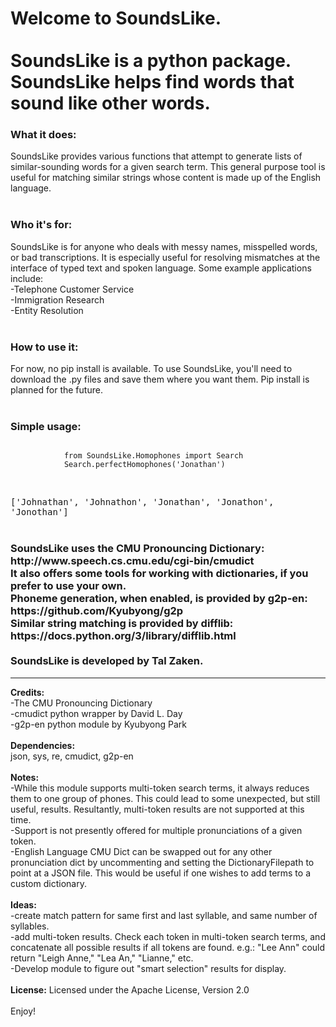 <html>
    <body>
        <h1>Welcome to SoundsLike. 
            <br>
            <br>
            SoundsLike is a python package. 
            <br>
            SoundsLike helps find words that sound like other words.
        </h1>
        <h3>
            What it does:
        </h3>
            SoundsLike provides various functions that attempt to generate lists of similar-sounding words for a given search term. This general purpose tool is useful for matching similar strings whose content is made up of the English language.
            <br>
            <br>
        <h3>
            Who it's for:
        </h3>
            SoundsLike is for anyone who deals with messy names, misspelled words, or bad transcriptions. It is especially useful for resolving mismatches at the interface of typed text and spoken language. Some example applications include:
            <br>
            -Telephone Customer Service
            <br>
            -Immigration Research
            <br>
            -Entity Resolution
        <br>
        <br>
        <h3>
            How to use it:
        </h3>
            For now, no pip install is available. To use SoundsLike, you'll need to download the .py files and save them where you want them. Pip install is planned for the future.
        <br>
        <br>
        <h3>
            Simple usage:
        </h3>
            <pre><code>
            from SoundsLike.Homophones import Search
            Search.perfectHomophones('Jonathan')
            </code></pre>
            <br>
            <samp>
                ['Johnathan', 'Johnathon', 'Jonathan', 'Jonathon', 'Jonothan']
            </samp>
        <br>
        <br>
        <h3>
            SoundsLike uses the CMU Pronouncing Dictionary: http://www.speech.cs.cmu.edu/cgi-bin/cmudict
            <br>
            It also offers some tools for working with dictionaries, if you prefer to use your own. 
            <br>
            Phoneme generation, when enabled, is provided by g2p-en: https://github.com/Kyubyong/g2p
            <br>
            Similar string matching is provided by difflib: https://docs.python.org/3/library/difflib.html
            <br>
            <br>
            SoundsLike is developed by Tal Zaken.
        </h3>
        <hr>
        <b>Credits:</b>
        <br>
        -The CMU Pronouncing Dictionary<br>
        -cmudict python wrapper by David L. Day
        <br>
        -g2p-en python module by Kyubyong Park
        <br>
        <br>
        <b>Dependencies:</b>
        <br>
        json, sys, re, cmudict, g2p-en
        <br>
        <br>
        <b>Notes:</b>
        <br>
        -While this module supports multi-token search terms, it always reduces them to one group of phones. This could lead to some unexpected, but still useful, results. Resultantly, multi-token results are not supported at this time.
        <br>
        -Support is not presently offered for multiple pronunciations of a given token.
        <br>
        -English Language CMU Dict can be swapped out for any other pronunciation dict by uncommenting and setting the DictionaryFilepath to point at a JSON file. This would be useful if one wishes to add terms to a custom dictionary.
        <br>
        <br>
        <b>Ideas:</b>
        <br>
        -create match pattern for same first and last syllable, and same number of syllables.
        <br>
        -add multi-token results. Check each token in multi-token search terms,
        and concatenate all possible results if all tokens are found.
        e.g.: "Lee Ann" could return "Leigh Anne," "Lea An," "Lianne," etc.
        <br>
        -Develop module to figure out "smart selection" results for display.
        <br>
        <br>
        <b>License:</b>
        Licensed under the Apache License, Version 2.0
        <br>
        <br>
        Enjoy!
    </body>
</html>



